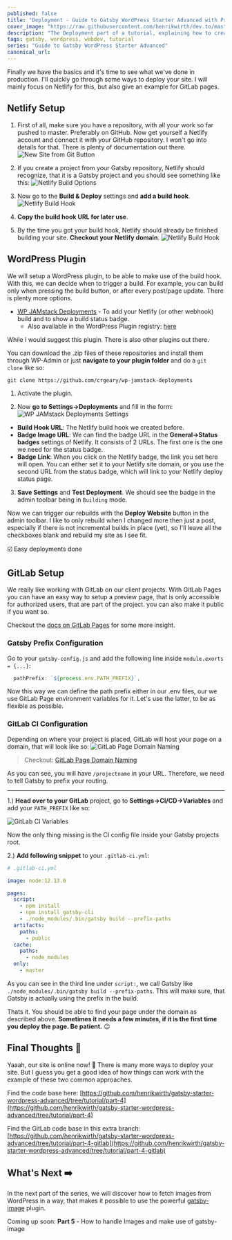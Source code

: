 ```yaml
---
published: false
title: "Deployment - Guide to Gatsby WordPress Starter Advanced with Previews, i18n and more"
cover_image: "https://raw.githubusercontent.com/henrikwirth/dev.to/master/articles/guide-to-gatsby-wordpress-starter-advanced/images/04/cover.png"
description: "The Deployment part of a tutorial, explaining how to create an advanced Gatsby site with WordPress as a headless CMS."
tags: gatsby, wordpress, webdev, tutorial
series: "Guide to Gatsby WordPress Starter Advanced"
canonical_url:
---
```


Finally we have the basics and it's time to see what we've done in production. I'll quickly go through some ways to deploy your site. I will mainly focus on Netlify for this, but also give an example for GitLab pages.

## Netlify Setup

1. First of all, make sure you have a repository, with all your work so far pushed to master. Preferably on GitHub. Now get yourself a Netlify account and connect it with your GitHub repository. I won't go into details for that. There is plenty of documentation out there.
![New Site from Git Button](https://raw.githubusercontent.com/henrikwirth/dev.to/master/articles/guide-to-gatsby-wordpress-starter-advanced/images/04/new-site-from-git.png)


2. If you create a project from your Gatsby repository, Netlify should recognize, that it is a Gatsby project and you should see something like this:
![Netlify Build Options](https://raw.githubusercontent.com/henrikwirth/dev.to/master/articles/guide-to-gatsby-wordpress-starter-advanced/images/04/netlify-build-options.png)

3. Now go to the **Build & Deploy** settings and **add a build hook**.
![Netlify Build Hook](https://raw.githubusercontent.com/henrikwirth/dev.to/master/articles/guide-to-gatsby-wordpress-starter-advanced/images/04/netlify-build-hook.png)

4. **Copy the build hook URL for later use**.

5. By the time you got your build hook, Netlify should already be finished building your site. **Checkout your Netlify domain**.
![Netlify Build Hook](https://raw.githubusercontent.com/henrikwirth/dev.to/master/articles/guide-to-gatsby-wordpress-starter-advanced/images/04/netlify-site.png)


## WordPress Plugin

We will setup a WordPress plugin, to be able to make use of the build hook. With this, we can decide when to trigger a build. For example, you can build only when pressing the build button, or after every post/page update. There is plenty more options.

- [WP JAMstack Deployments](https://github.com/crgeary/wp-jamstack-deployments) - To add your Netlify (or other webhook) build and to show a build status badge.
  - Also available in the WordPress Plugin registry: [here](https://wordpress.org/plugins/wp-jamstack-deployments/)

While I would suggest this plugin. There is also other plugins out there.

You can download the .zip files of these repositories and install them through WP-Admin or just **navigate to your plugin folder** and do a `git clone` like so:

```
git clone https://github.com/crgeary/wp-jamstack-deployments
```

1. Activate the plugin.

2. Now **go to Settings->Deployments** and fill in the form:
![WP JAMstack Deployments Settings](https://raw.githubusercontent.com/henrikwirth/dev.to/master/articles/guide-to-gatsby-wordpress-starter-advanced/images/04/wp-plugin-settings.png)
  - **Build Hook URL**: The Netlify build hook we created before.
  - **Badge Image URL**: We can find the badge URL in the **General->Status badges** settings of Netlify. It consists of 2 URLs. The first one is the one we need for the status badge.
  - **Badge Link**: When you click on the Netlify badge, the link you set here will open. You can either set it to your Netlify site domain, or you use the second URL from the status badge, which will link to your Netlify deploy status page.
3. **Save Settings** and **Test Deployment**. We should see the badge in the admin toolbar being in `Building` mode.


Now we can trigger our rebuilds with the **Deploy Website** button in the admin toolbar. I like to only rebuild when I changed more then just a post, especially if there is not incremental builds in place (yet), so I'll leave all the checkboxes blank and rebuild my site as I see fit.

:ballot_box_with_check: Easy deployments done

## GitLab Setup

We really like working with GitLab on our client projects. With GitLab Pages you can have an easy way to setup a preview page, that is only accessible for authorized users, that are part of the project. you can also make it public if you want so.

Checkout the [docs on GitLab Pages](https://docs.gitlab.com/ee/user/project/pages/#gitlab-pages) for some more insight.

### Gatsby Prefix Configuration

Go to your `gatsby-config.js` and add the following line inside `module.exorts = {...}`:

```javascript
  pathPrefix: `${process.env.PATH_PREFIX}`,
```

Now this way we can define the path prefix either in our .env files, our we use GitLab Page environment variables for it. Let's use the latter, to be as flexible as possible.

### GitLab CI Configuration

Depending on where your project is placed, GitLab will host your page on a domain, that will look like so:
![GitLab Page Domain Naming](https://raw.githubusercontent.com/henrikwirth/dev.to/master/articles/guide-to-gatsby-wordpress-starter-advanced/images/04/gitlab-page-names.png)

> Checkout: [GitLab Page Domain Naming](https://docs.gitlab.com/ee/user/project/pages/getting_started_part_one.html#gitlab-pages-default-domain-names)

As you can see, you will have `/projectname` in your URL. Therefore, we need to tell Gatsby to prefix your routing.

---

1.) **Head over to your GitLab** project, go to **Settings->CI/CD->Variables** and add your `PATH_PREFIX` like so:

![GitLab CI Variables](https://raw.githubusercontent.com/henrikwirth/dev.to/master/articles/guide-to-gatsby-wordpress-starter-advanced/images/04/gitlab-vars.png)


Now the only thing missing is the CI config file inside your Gatsby projects root.

2.) **Add following snippet** to your `.gitlab-ci.yml`:

```yaml
# .gitlab-ci.yml

image: node:12.13.0

pages:
  script:
    - npm install
    - npm install gatsby-cli
    - ./node_modules/.bin/gatsby build --prefix-paths
  artifacts:
    paths:
      - public
  cache:
    paths:
      - node_modules
  only:
    - master
```

As you can see in the third line under `script:`, we call Gatsby like `./node_modules/.bin/gatsby build --prefix-paths`. This will make sure, that Gatsby is actually using the prefix in the build.

Thats it. You should be able to find your page under the domain as described above. **Sometimes it needs a few minutes, if it is the first time you deploy the page. Be patient.** :wink:


## Final Thoughts :checkered_flag:

Yaaah, our site is online now! :rocket: There is many more ways to deploy your site. But I guess you get a good idea of how things can work with the example of these two common approaches.


Find the code base here: [https://github.com/henrikwirth/gatsby-starter-wordpress-advanced/tree/tutorial/part-4](https://github.com/henrikwirth/gatsby-starter-wordpress-advanced/tree/tutorial/part-4)

Find the GitLab code base in this extra branch: [https://github.com/henrikwirth/gatsby-starter-wordpress-advanced/tree/tutorial/part-4-gitlab](https://github.com/henrikwirth/gatsby-starter-wordpress-advanced/tree/tutorial/part-4-gitlab)


## What's Next :arrow_right:

In the next part of the series, we will discover how to fetch images from WordPress in a way, that makes it possible to use the powerful [gatsby-image](https://using-gatsby-image.gatsbyjs.org/) plugin.

Coming up soon: **Part 5** - How to handle Images and make use of gatsby-image
